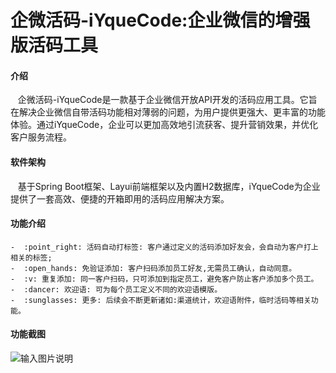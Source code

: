 # 企微活码-iYqueCode:企业微信的增强版活码工具

#### 介绍
   &nbsp;&nbsp;&nbsp;企微活码-iYqueCode是一款基于企业微信开放API开发的活码应用工具。它旨在解决企业微信自带活码功能相对薄弱的问题，为用户提供更强大、更丰富的功能体验。通过iYqueCode，企业可以更加高效地引流获客、提升营销效果，并优化客户服务流程。

#### 软件架构
  &nbsp;&nbsp;&nbsp;基于Spring Boot框架、Layui前端框架以及内置H2数据库，iYqueCode为企业提供了一套高效、便捷的开箱即用的活码应用解决方案。

#### 功能介绍
    -  :point_right: 活码自动打标签: 客户通过定义的活码添加好友会，会自动为客户打上相关的标签;
    -  :open_hands: 免验证添加: 客户扫码添加员工好友,无需员工确认，自动同意。
    -  :v: 重复添加: 同一客户扫码，只可添加到指定员工，避免客户防止客户添加多个员工。
    -  :dancer: 欢迎语: 可为每个员工定义不同的欢迎语模版。
    -  :sunglasses: 更多: 后续会不断更新诸如:渠道统计，欢迎语附件，临时活码等相关功能。
#### 功能截图
![输入图片说明](https://foruda.gitee.com/images/1717491559782222610/487183bb_14502254.jpeg "WechatIMG21.jpg")






